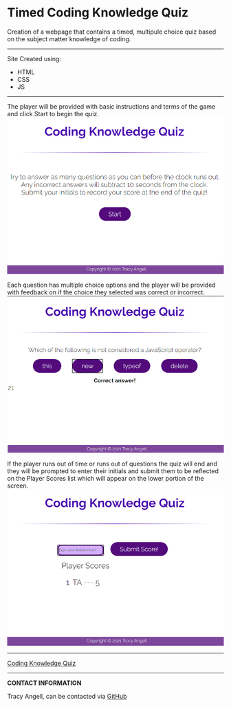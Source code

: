 # Timed Coding Knowledge Quiz

Creation of a webpage that contains a timed, multipule choice quiz based on the subject matter knowledge of coding. 
***
Site Created using: 
- HTML
- CSS
- JS
***
The player will be provided with basic instructions and terms of the game and click Start to begin the quiz.
![Starting Screen](Assets/quiz1.png)

Each question has multiple choice options and the player will be provided with feedback on if the choice they selected was correct or incorrect.
![Questions Screen](Assets/quiz2.png)

If the player runs out of time or runs out of questions the quiz will end and they will be prompted to enter their initials and submit them to be reflected on the Player Scores list which will appear on the lower portion of the screen.
![Submit Score Screen](Assets/quiz3.png)
***
[Coding Knowledge Quiz](https://tracye1083.github.io/Timed-Coding-Knowledge-Quiz/)
***
**CONTACT INFORMATION**

Tracy Angell, can be contacted via <a href="https://github.com/tracye1083">GitHub</a>
